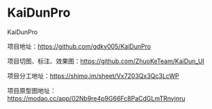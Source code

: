 # KaiDunPro
KaiDunPro

项目地址：https://github.com/gdky005/KaiDunPro

项目切图、标注、效果图：https://github.com/ZhuoKeTeam/KaiDun_UI

项目分工地址：https://shimo.im/sheet/Vx7203Qx3Qc3LcWP

项目原型图地址：https://modao.cc/app/02Nb9re4p9G66Fc8PaCdGLmTRnvjnru 


